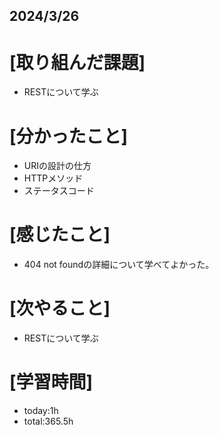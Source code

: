 ## 2024/3/26

# [取り組んだ課題]
- RESTについて学ぶ
# [分かったこと]
- URIの設計の仕方
- HTTPメソッド
- ステータスコード
# [感じたこと]  
- 404 not foundの詳細について学べてよかった。
# [次やること]
- RESTについて学ぶ
# [学習時間]
- today:1h 
- total:365.5h

